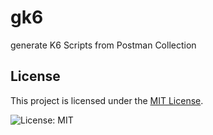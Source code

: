 # gk6
generate K6 Scripts from Postman Collection

## License

This project is licensed under the [MIT License](./LICENSE).

![License: MIT](https://img.shields.io/badge/License-MIT-yellow.svg)
